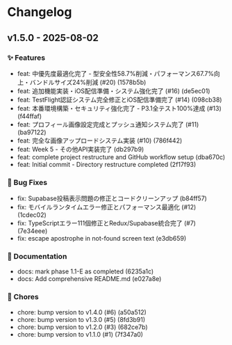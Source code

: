 # Changelog

## v1.5.0 - 2025-08-02

### ✨ Features
- feat: 中優先度最適化完了 - 型安全性58.7%削減・パフォーマンス67.7%向上・バンドルサイズ24%削減 (#20) (1578b5b)
- feat: 追加機能実装・iOS配信準備・システム強化完了 (#16) (de5ec01)
- feat: TestFlight認証システム完全修正とiOS配信準備完了 (#14) (098cb38)
- feat: 本番環境構築・セキュリティ強化完了 - P3.1全テスト100%達成 (#13) (f44ffaf)
- feat: プロフィール画像設定完成とプッシュ通知システム完了 (#11) (ba97122)
- feat: 完全な画像アップロードシステム実装 (#10) (786f442)
- feat: Week 5 - その他API実装完了 (db297b9)
- feat: complete project restructure and GitHub workflow setup (dba670c)
- feat: Initial commit - Directory restructure completed (2f17f93)

### 🐛 Bug Fixes
- fix: Supabase投稿表示問題の修正とコードクリーンアップ (b84ff57)
- fix: モバイルランタイムエラー修正とパフォーマンス最適化 (#12) (1cdec02)
- fix: TypeScriptエラー111個修正とRedux/Supabase統合完了 (#7) (7e34eee)
- fix: escape apostrophe in not-found screen text (e3db659)

### 📝 Documentation
- docs: mark phase 1.1-E as completed (6235a1c)
- docs: Add comprehensive README.md (e027a8e)

### 🔧 Chores
- chore: bump version to v1.4.0 (#6) (a50a512)
- chore: bump version to v1.3.0 (#5) (8fd3b91)
- chore: bump version to v1.2.0 (#3) (682ce7b)
- chore: bump version to v1.1.0 (#1) (7f347a0)

